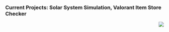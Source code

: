 ### Current Projects: Solar System Simulation, Valorant Item Store Checker

<a style="float:right;">
  <img align="center" src="https://github-readme-stats.vercel.app/api/top-langs/?username=Illogicalll&layout=compact&theme=dark&" />
</a>

<!--
**Illogicalll/Illogicalll** is a ✨ _special_ ✨ repository because its `README.md` (this file) appears on your GitHub profile.

Here are some ideas to get you started:

- 🔭 I’m currently working on ...
- 🌱 I’m currently learning ...
- 👯 I’m looking to collaborate on ...
- 🤔 I’m looking for help with ...
- 💬 Ask me about ...
- 📫 How to reach me: ...
- 😄 Pronouns: ...
- ⚡ Fun fact: ...
-->
